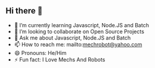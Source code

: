## Hi there 👋

- 🌱 I’m currently learning Javascript, Node.JS and Batch
- 👯 I’m looking to collaborate on Open Source Projects
- 💬 Ask me about Javascript, Node.JS and Batch
- 📫 How to reach me: mailto:mechrobot@yahoo.com
- 😄 Pronouns: He/Him
- ⚡ Fun fact: I Love Mechs And Robots
